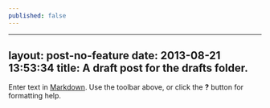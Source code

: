 ```yaml
---
published: false
---
```


---
layout: post-no-feature
date: 2013-08-21 13:53:34
title: A draft post for the drafts folder.
---

Enter text in [Markdown](http://daringfireball.net/projects/markdown/). Use the toolbar above, or click the **?** button for formatting help.
